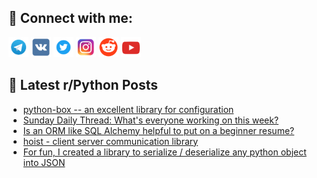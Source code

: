 ## 🔎 Connect with me:
[<img src="https://github.com/bullbesh/bullbesh/blob/main/images/Telegram.png" width="32" height="32" />](https://t.me/bullbesh)
[<img src="https://github.com/bullbesh/bullbesh/blob/main/images/VK.png" width="32" height="32" />](https://vk.com/bullbesh)
[<img src="https://github.com/bullbesh/bullbesh/blob/main/images/Twitter.png" width="32" height="32" />](https://twitter.com/bullbesh1)
[<img src="https://github.com/bullbesh/bullbesh/blob/main/images/Instagram.png" width="32" height="32" />](https://www.instagram.com/bullbesh)
[<img src="https://github.com/bullbesh/bullbesh/blob/main/images/Reddit.png" width="32" height="32" />](https://www.reddit.com/user/bullbesh)
[<img src="https://github.com/bullbesh/bullbesh/blob/main/images/YouTube.png" width="32" height="32" />](https://www.youtube.com/channel/UCtfjRs6uzgq5mfm8S06WTcg)

## 📕 Latest r/Python Posts
<!-- BLOG-POST-LIST:START -->
- [python-box -- an excellent library for configuration](https://www.reddit.com/r/Python/comments/wzhdxw/pythonbox_an_excellent_library_for_configuration/)
- [Sunday Daily Thread: What&#39;s everyone working on this week?](https://www.reddit.com/r/Python/comments/wzhaf7/sunday_daily_thread_whats_everyone_working_on/)
- [Is an ORM like SQL Alchemy helpful to put on a beginner resume?](https://www.reddit.com/r/Python/comments/wzfy7o/is_an_orm_like_sql_alchemy_helpful_to_put_on_a/)
- [hoist - client server communication library](https://www.reddit.com/r/Python/comments/wzel3t/hoist_client_server_communication_library/)
- [For fun, I created a library to serialize / deserialize any python object into JSON](https://www.reddit.com/r/Python/comments/wzcqln/for_fun_i_created_a_library_to_serialize/)
<!-- BLOG-POST-LIST:END -->
